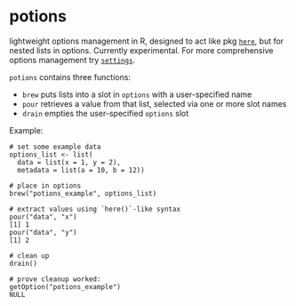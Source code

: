 # potions
lightweight options management in R, designed to act like pkg 
[`here`](https://cran.r-project.org/package=here), but for nested lists in 
options. Currently experimental. For more comprehensive options
management try [`settings`](https://cran.r-project.org/package=settings).

`potions` contains three functions:
* `brew` puts lists into a slot in `options` with a user-specified name
* `pour` retrieves a value from that list, selected via one or more slot names
* `drain` empties the user-specified `options` slot

Example:
```
# set some example data
options_list <- list(
  data = list(x = 1, y = 2),
  metadata = list(a = 10, b = 12))
  
# place in options
brew("potions_example", options_list)
  
# extract values using `here()`-like syntax
pour("data", "x")
[1] 1
pour("data", "y")
[1] 2

# clean up
drain()

# prove cleanup worked:
getOption("potions_example")
NULL
```